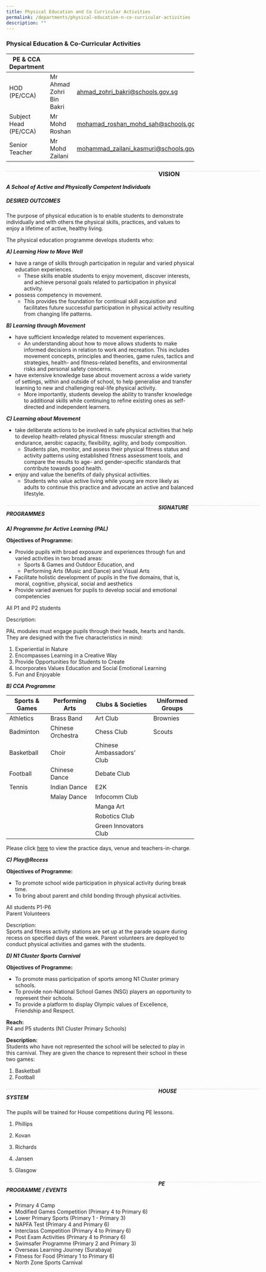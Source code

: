 ```yaml
---
title: Physical Education and Co Curricular Activities
permalink: /departments/physical-education-n-co-curricular-activities
description: ""
---
```

### Physical Education & Co-Curricular Activities

| PE & CCA Department |  | |
| -------- | -------- | -------- |
| HOD (PE/CCA) | Mr Ahmad Zohri Bin Bakri | ahmad_zohri_bakri@schools.gov.sg |
| Subject Head (PE/CCA) | Mr Mohd Roshan| mohamad_roshan_mohd_sah@schools.gov.sg |
| Senior Teacher | Mr Mohd Zailani | mohammad_zailani_kasmuri@schools.gov.sg |

<div style="line-height: 19.6px; width: 408px; float: left;"><div style="margin-top: 8px; margin-bottom: 8px; line-height: 19.6px; width: 680px; border-bottom: 1px dashed rgb(204, 204, 204); height: 1px; clear: both;"></div></div>

### VISION
***A School of Active and Physically Competent Individuals***

##### DESIRED OUTCOMES

The purpose of physical education is to enable students to demonstrate individually and with others the physical skills, practices, and values to enjoy a lifetime of active, healthy living.

The physical education programme develops students who:

***A) Learning How to Move Well***

* have a range of skills through participation in regular and varied physical education experiences.
	* These skills enable students to enjoy movement, discover interests, and achieve personal goals related to participation in physical activity.
* possess competency in movement.
	* This provides the foundation for continual skill acquisition and facilitates future successful participation in physical activity resulting from changing life patterns.

***B) Learning through Movement***
* have sufficient knowledge related to movement experiences.
	* An understanding about how to move allows students to make informed decisions in relation to work and recreation. This includes movement concepts, principles and theories, game rules, tactics and strategies, health- and fitness-related benefits, and environmental risks and personal safety concerns.
* have extensive knowledge base about movement across a wide variety of settings, within and outside of school, to help generalise and transfer learning to new and challenging real-life physical activity.
	* More importantly, students develop the ability to transfer knowledge to additional skills while continuing to refine existing ones as self-directed and independent learners.

***C) Learning about Movement***
* take deliberate actions to be involved in safe physical activities that help to develop health-related physical fitness: muscular strength and endurance, aerobic capacity, flexibility, agility, and body composition.
	* Students plan, monitor, and assess their physical fitness status and activity patterns using established fitness assessment tools, and compare the results to age- and gender-specific standards that contribute towards good health.
* enjoy and value the benefits of daily physical activities.
	* Students who value active living while young are more likely as adults to continue this practice and advocate an active and balanced lifestyle.

<div style="line-height: 19.6px; width: 408px; float: left;"><div style="margin-top: 8px; margin-bottom: 8px; line-height: 19.6px; width: 680px; border-bottom: 1px dashed rgb(204, 204, 204); height: 1px; clear: both;"></div></div>

##### SIGNATURE PROGRAMMES

***A)  Programme for Active Learning (PAL)***

**Objectives of Programme:**

* Provide pupils with broad exposure and experiences through fun and varied activities in two broad areas:
	* Sports & Games and Outdoor Education, and
	* Performing Arts (Music and Dance) and Visual Arts
* Facilitate holistic development of pupils in the five domains, that is, moral, cognitive, physical, social and aesthetics
* Provide varied avenues for pupils to develop social and emotional competencies

All P1 and P2 students

Description:

PAL modules must engage pupils through their heads, hearts and hands. They are designed with the five characteristics in mind:

1. Experiential in Nature
2. Encompasses Learning in a Creative Way
3. Provide Opportunities for Students to Create
4. Incorporates Values Education and Social Emotional Learning
5. Fun and Enjoyable

***B) CCA Programme***

| Sports & Games | Performing Arts | Clubs & Societies | Uniformed Groups | 
| -------- | -------- | -------- | -------- |
| Athletics |	Brass Band | Art Club | Brownies | 
| Badminton	| Chinese Orchestra	| Chess Club | Scouts |
| Basketball | Choir | Chinese Ambassadors’ Club | | 
| Football | Chinese Dance | Debate Club | | 
| Tennis | Indian Dance |	E2K | | 
| | Malay Dance	| Infocomm Club | |
| | | Manga Art | | 
| | | Robotics Club | |
| | | Green Innovators Club | |

Please click [here](https://rosyth.moe.edu.sg/qql/slot/u178/Sub%20pages/Departments/CCA/CCA%20Teacher%20Deployment%20and%20Venue.pdf) to view the practice days, venue and teachers-in-charge.

***C) Play@Recess***

**Objectives of Programme:**

* To promote school wide participation in physical activity during break time.
* To bring about parent and child bonding through physical activities.

All students P1-P6 <br> 
Parent Volunteers

Description: <br> 
Sports and fitness activity stations are set up at the parade square during recess on specified days of the week. Parent volunteers are deployed to conduct physical activities and games with the students.

***D) N1 Cluster Sports Carnival*** 

**Objectives of Programme:**
* To promote mass participation of sports among N1 Cluster primary schools.
* To provide non-National School Games (NSG) players an opportunity to represent their schools.
* To provide a platform to display Olympic values of Excellence, Friendship and Respect.

**Reach:** <br> 
P4 and P5 students (N1 Cluster Primary Schools)

**Description:** <br> 
Students who have not represented the school will be selected to play in this carnival. They are given the chance to represent their school in these two games:

1) Basketball <br> 
2) Football

<div style="line-height: 19.6px; width: 408px; float: left;"><div style="margin-top: 8px; margin-bottom: 8px; line-height: 19.6px; width: 680px; border-bottom: 1px dashed rgb(204, 204, 204); height: 1px; clear: both;"></div></div>

##### HOUSE SYSTEM

The pupils will be trained for House competitions during PE lessons.

1) Phillips

2) Kovan

3) Richards

4) Jansen

5) Glasgow

<div style="line-height: 19.6px; width: 408px; float: left;"><div style="margin-top: 8px; margin-bottom: 8px; line-height: 19.6px; width: 680px; border-bottom: 1px dashed rgb(204, 204, 204); height: 1px; clear: both;"></div></div>

##### PE PROGRAMME / EVENTS 

* Primary 4 Camp
* Modified Games Competition (Primary 4 to Primary 6)
* Lower Primary Sports (Primary 1 - Primary 3)
* NAPFA Test (Primary 4 and Primary 6)
* Interclass Competition (Primary 4 to Primary 6)
* Post Exam Activities (Primary 4 to Primary 6)
* Swimsafer Programme (Primary 2 and Primary 3)
* Overseas Learning Journey (Surabaya)
* Fitness for Food (Primary 1 to Primary 6)
* North Zone Sports Carnival